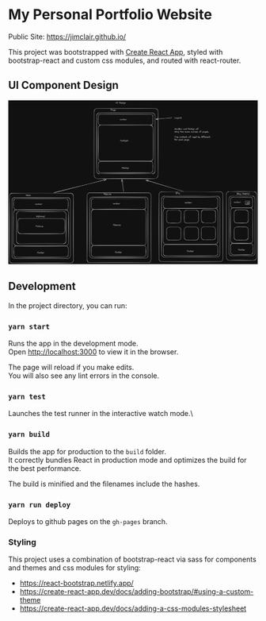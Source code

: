 # My Personal Portfolio Website

Public Site: https://jimclair.github.io/

This project was bootstrapped with [Create React App](https://github.com/facebook/create-react-app), styled with bootstrap-react and custom css modules, and routed with react-router.

## UI Component Design

![Initial UI Design](./images/UI-Design.png)

## Development

In the project directory, you can run:

### `yarn start`

Runs the app in the development mode.\
Open [http://localhost:3000](http://localhost:3000) to view it in the browser.

The page will reload if you make edits.\
You will also see any lint errors in the console.

### `yarn test`

Launches the test runner in the interactive watch mode.\

### `yarn build`

Builds the app for production to the `build` folder.\
It correctly bundles React in production mode and optimizes the build for the best performance.

The build is minified and the filenames include the hashes.

### `yarn run deploy`

Deploys to github pages on the `gh-pages` branch.

### Styling

This project uses a combination of bootstrap-react via sass for components and themes and css modules for styling:
- https://react-bootstrap.netlify.app/
- https://create-react-app.dev/docs/adding-bootstrap/#using-a-custom-theme
- https://create-react-app.dev/docs/adding-a-css-modules-stylesheet
